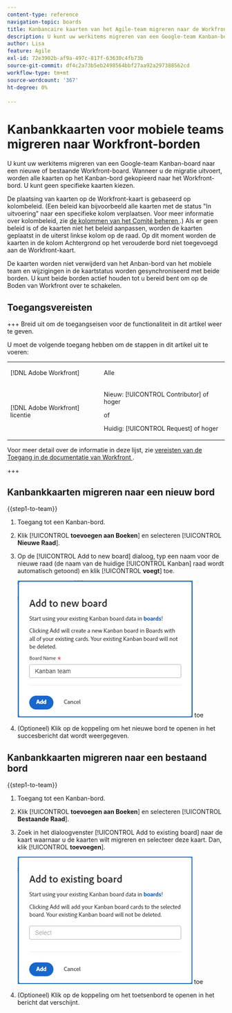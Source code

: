 ```yaml
---
content-type: reference
navigation-topic: boards
title: Kanbancaire kaarten van het Agile-team migreren naar de Workfront-raden
description: U kunt uw werkitems migreren van een Google-team Kanban-board naar een nieuwe of bestaande Workfront-board.
author: Lisa
feature: Agile
exl-id: 72e3902b-af9a-497c-817f-63630c4fb73b
source-git-commit: df4c2a73b5eb2498564bbf27aa92a297388562cd
workflow-type: tm+mt
source-wordcount: '367'
ht-degree: 0%

---
```


# Kanbankkaarten voor mobiele teams migreren naar Workfront-borden

U kunt uw werkitems migreren van een Google-team Kanban-board naar een nieuwe of bestaande Workfront-board. Wanneer u de migratie uitvoert, worden alle kaarten op het Kanban-bord gekopieerd naar het Workfront-bord. U kunt geen specifieke kaarten kiezen.

De plaatsing van kaarten op de Workfront-kaart is gebaseerd op kolombeleid. (Een beleid kan bijvoorbeeld alle kaarten met de status &quot;In uitvoering&quot; naar een specifieke kolom verplaatsen. Voor meer informatie over kolombeleid, zie [ de kolommen van het Comité beheren ](/help/quicksilver/agile/get-started-with-boards/manage-board-columns.md).) Als er geen beleid is of de kaarten niet het beleid aanpassen, worden de kaarten geplaatst in de uiterst linkse kolom op de raad. Op dit moment worden de kaarten in de kolom Achtergrond op het verouderde bord niet toegevoegd aan de Workfront-kaart.

De kaarten worden niet verwijderd van het Anban-bord van het mobiele team en wijzigingen in de kaartstatus worden gesynchroniseerd met beide borden. U kunt beide borden actief houden tot u bereid bent om op de Boden van Workfront over te schakelen.

## Toegangsvereisten

+++ Breid uit om de toegangseisen voor de functionaliteit in dit artikel weer te geven.

U moet de volgende toegang hebben om de stappen in dit artikel uit te voeren:

<table style="table-layout:auto"> 
 <col> 
 <col> 
 <tbody> 
  <tr> 
   <td role="rowheader">[!DNL Adobe Workfront]</td> 
   <td> <p>Alle</p> </td> 
  </tr> 
  <tr> 
   <td role="rowheader">[!DNL Adobe Workfront] licentie</td> 
   <td> 
   <p>Nieuw: [!UICONTROL Contributor] of hoger</p> 
   <p>of</p>
   <p>Huidig: [!UICONTROL Request] of hoger</p>
   </td> 
  </tr> 
 </tbody> 
</table>

Voor meer detail over de informatie in deze lijst, zie [ vereisten van de Toegang in de documentatie van Workfront ](/help/quicksilver/administration-and-setup/add-users/access-levels-and-object-permissions/access-level-requirements-in-documentation.md).

+++

## Kanbankkaarten migreren naar een nieuw bord

{{step1-to-team}}

1. Toegang tot een Kanban-bord.
1. Klik [!UICONTROL **toevoegen aan Boeken**] en selecteren [!UICONTROL **Nieuwe Raad**].
1. Op de [!UICONTROL Add to new board] dialoog, typ een naam voor de nieuwe raad (de naam van de huidige [!UICONTROL Kanban] raad wordt automatisch getoond) en klik [!UICONTROL **voegt**] toe.

   ![ voeg Kanban kaarten aan nieuwe raad ](assets/add-kanban-cards-to-new-board-dialog.png) toe

1. (Optioneel) Klik op de koppeling om het nieuwe bord te openen in het succesbericht dat wordt weergegeven.

## Kanbankkaarten migreren naar een bestaand bord

{{step1-to-team}}

1. Toegang tot een Kanban-bord.
1. Klik [!UICONTROL **toevoegen aan Boeken**] en selecteren [!UICONTROL **Bestaande Raad**].
1. Zoek in het dialoogvenster [!UICONTROL Add to existing board] naar de kaart waarnaar u de kaarten wilt migreren en selecteer deze kaart. Dan, klik [!UICONTROL **toevoegen**].

   ![ voeg Kanban kaarten aan bestaand raad ](assets/add-kanban-cards-to-existing-board-dialog.png) toe

1. (Optioneel) Klik op de koppeling om het toetsenbord te openen in het bericht dat verschijnt.
